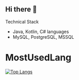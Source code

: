 ## Hi there 👋
Technical Stack
*   Java, Kotlin, C# languages
*   MySQL, PostgreSQL, MSSQL

# MostUsedLang

[![Top Langs](https://github-readme-stats.vercel.app/api/top-langs/haarta=anuraghazra)](https://github.com/anuraghazra/github-readme-stats)
<!--
**haarta/haarta** is a ✨ _special_ ✨ repository because its `README.md` (this file) appears on your GitHub profile.

Here are some ideas to get you started:

- 🔭 I’m currently working on ...
- 🌱 I’m currently learning ...
- 👯 I’m looking to collaborate on ...
- 🤔 I’m looking for help with ...
- 💬 Ask me about ...
- 📫 How to reach me: ...
- 😄 Pronouns: ...
- ⚡ Fun fact: ...
-->
